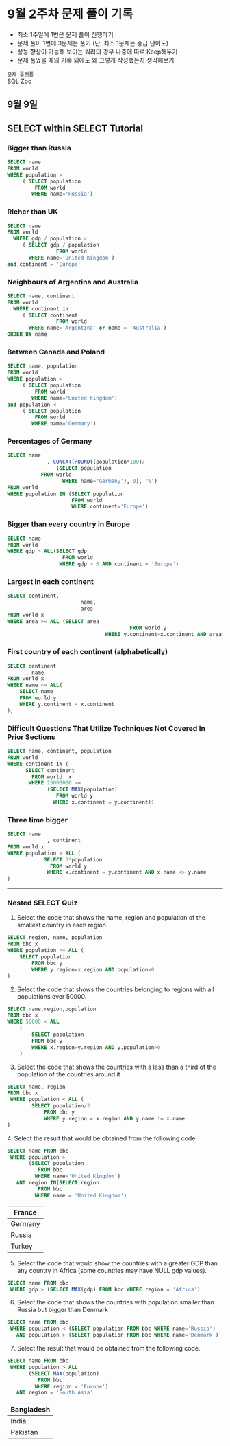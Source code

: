 # 9월 2주차 문제 풀이 기록

- 최소 1주일에 1번은 문제 풀이 진행하기
- 문제 풀이 1번에 3문제는 풀기 (단, 최소 1문제는 중급 난이도)
- 성능 향상이 가능해 보이는 쿼리의 경우 나중에 따로 Keep해두기
- 문제 풀었을 때의 기록 외에도 왜 그렇게 작성했는지 생각해보기

`문제 플랫폼`    
SQL Zoo

## 9월 9일

## **SELECT within SELECT Tutorial**

### **Bigger than Russia**

```sql
SELECT name 
FROM world
WHERE population >
     ( SELECT population 
         FROM world
        WHERE name='Russia')
```

### **Richer than UK**

```sql
SELECT name 
FROM world
  WHERE gdp / population >
     ( SELECT gdp / population 
				FROM world
       WHERE name='United Kingdom') 
and continent = 'Europe'
```

### **Neighbours of Argentina and Australia**

```sql
SELECT name, continent
FROM world
  WHERE continent in
     ( SELECT continent
				FROM world
       WHERE name='Argentina' or name = 'Australia') 
ORDER BY name
```

### **Between Canada and Poland**

```sql
SELECT name, population 
FROM world
WHERE population >
     ( SELECT population 
         FROM world
        WHERE name='United Kingdom') 
and population <
     ( SELECT population 
         FROM world
        WHERE name='Germany')
```

### **Percentages of Germany**

```sql
SELECT name
			 , CONCAT(ROUND((population*100)/
				(SELECT population 
           FROM world 
				  WHERE name='Germany'), 0), '%')
FROM world
WHERE population IN (SELECT population
                     FROM world
                     WHERE continent='Europe')
```

### Bigger than every country in Europe

```sql
SELECT name 
FROM world 
WHERE gdp > ALL(SELECT gdp 
                  FROM world 
                 WHERE gdp > 0 AND continent = 'Europe')
```

### **Largest in each continent**

```sql
SELECT continent, 
						name, 
						area 
FROM world x
WHERE area >= ALL (SELECT area 
										FROM world y
						        WHERE y.continent=x.continent AND area>0)
```

### **First country of each continent (alphabetically)**

```sql
SELECT continent
      , name
FROM world x
WHERE name <= ALL(
	SELECT name
	FROM world y
	WHERE y.continent = x.continent
);
```

### **Difficult Questions That Utilize Techniques Not Covered In Prior Sections**

```sql
SELECT name, continent, population 
FROM world 
WHERE continent IN (
      SELECT continent 
        FROM world  x 
       WHERE 25000000 >= 
             (SELECT MAX(population) 
                FROM world y 
               WHERE x.continent = y.continent))
```

### **Three time bigger**

```sql
SELECT name
			 , continent 
FROM world x
WHERE population > ALL (
			SELECT 3*population 
			  FROM world y 
			 WHERE x.continent = y.continent AND x.name <> y.name
)
```

---

### **Nested SELECT Quiz**

1. Select the code that shows the name, region and population of the smallest country in each region.

```sql
SELECT region, name, population 
FROM bbc x 
WHERE population <= ALL (
	SELECT population 
		FROM bbc y 
		WHERE y.region=x.region AND population>0
)
```

2. Select the code that shows the countries belonging to regions with all populations over 50000.

```sql
SELECT name,region,population 
FROM bbc x 
WHERE 50000 < ALL 
	(
		SELECT population 
		FROM bbc y 
		WHERE x.region=y.region AND y.population>0
	)
```

3. Select the code that shows the countries with a less than a third of the population of the countries around it

```sql
SELECT name, region 
FROM bbc x
 WHERE population < ALL (
		SELECT population/3 
			FROM bbc y 
			WHERE y.region = x.region AND y.name != x.name
)
```

4. Select the result that would be obtained from the following code:

```sql
SELECT name FROM bbc
 WHERE population >
       (SELECT population
          FROM bbc
         WHERE name='United Kingdom')
   AND region IN(SELECT region
          FROM bbc
         WHERE name = 'United Kingdom')
```

| France |
| --- |
| Germany |
| Russia |
| Turkey |

5. Select the code that would show the countries with a greater GDP than any country in Africa (some countries may have NULL gdp values).

```sql
SELECT name FROM bbc
 WHERE gdp > (SELECT MAX(gdp) FROM bbc WHERE region = 'Africa')
```

6. Select the code that shows the countries with population smaller than Russia but bigger than Denmark

```sql
SELECT name FROM bbc
 WHERE population < (SELECT population FROM bbc WHERE name='Russia')
   AND population > (SELECT population FROM bbc WHERE name='Denmark')
```

7.  Select the result that would be obtained from the following code.

```sql
SELECT name FROM bbc
 WHERE population > ALL
       (SELECT MAX(population)
          FROM bbc
         WHERE region = 'Europe')
   AND region = 'South Asia'
```

| Bangladesh |
| --- |
| India |
| Pakistan |
